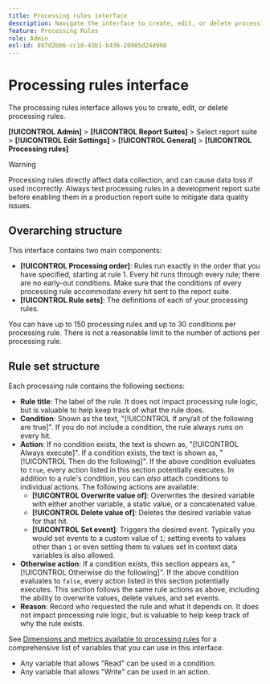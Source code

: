 ```yaml
---
title: Processing rules interface
description: Navigate the interface to create, edit, or delete processing rules.
feature: Processing Rules
role: Admin
exl-id: 897d2bb6-cc10-43b1-b436-20985d24d998
---
```

# Processing rules interface

The processing rules interface allows you to create, edit, or delete processing rules.

**[!UICONTROL Admin]** > **[!UICONTROL Report Suites]** > Select report suite > **[!UICONTROL Edit Settings]** > **[!UICONTROL General]** > **[!UICONTROL Processing rules]**

>[!WARNING]
>
>Processing rules directly affect data collection, and can cause data loss if used incorrectly. Always test processing rules in a development report suite before enabling them in a production report suite to mitigate data quality issues.

## Overarching structure

This interface contains two main components:

* **[!UICONTROL Processing order]**: Rules run exactly in the order that you have specified, starting at rule 1. Every hit runs through every rule; there are no early-out conditions. Make sure that the conditions of every processing rule accommodate every hit sent to the report suite.
* **[!UICONTROL Rule sets]**: The definitions of each of your processing rules.

You can have up to 150 processing rules and up to 30 conditions per processing rule. There is not a reasonable limit to the number of actions per processing rule.

## Rule set structure

Each processing rule contains the following sections:

* **Rule title**: The label of the rule. It does not impact processing rule logic, but is valuable to help keep track of what the rule does.
* **Condition**: Shown as the text, "[!UICONTROL If any/all of the following are true]". If you do not include a condition, the rule always runs on every hit.
* **Action**: If no condition exists, the text is shown as, "[!UICONTROL Always execute]". If a condition exists, the text is shown as, "[!UICONTROL Then do the following]". If the above condition evaluates to `true`, every action listed in this section potentially executes. In addition to a rule's condition, you can _also_ attach conditions to individual actions. The following actions are available:
  * **[!UICONTROL Overwrite value of]**: Overwrites the desired variable with either another variable, a static value, or a concatenated value.
  * **[!UICONTROL Delete value of]**: Deletes the desired variable value for that hit.
  * **[!UICONTROL Set event]**: Triggers the desired event. Typically you would set events to a custom value of `1`; setting events to values other than `1` or even setting them to values set in context data variables is also allowed.
* **Otherwise action**: If a condition exists, this section appears as, "[!UICONTROL Otherwise do the following]". If the above condition evaluates to `false`, every action listed in this section potentially executes. This section follows the same rule actions as above, including the ability to overwrite values, delete values, and set events.
* **Reason**: Record who requested the rule and what it depends on. It does not impact processing rule logic, but is valuable to help keep track of why the rule exists.

See [Dimensions and metrics available to processing rules](pr-variables.md) for a comprehensive list of variables that you can use in this interface.

* Any variable that allows "Read" can be used in a condition.
* Any variable that allows "Write" can be used in an action.
